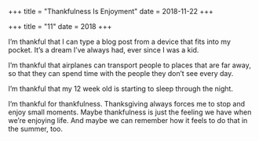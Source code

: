 +++
title = "Thankfulness Is Enjoyment"
date = 2018-11-22
+++

+++
title = "11"
date = 2018
+++

I’m thankful that I can type a blog post from a device that fits into my pocket. It’s a dream I’ve always had, ever since I was a kid.

I’m thankful that airplanes can transport people to places that are far away, so that they can spend time with the people they don’t see every day.

I’m thankful that my 12 week old is starting to sleep through the night. 

I’m thankful for thankfulness. Thanksgiving always forces me to stop and enjoy small moments. Maybe thankfulness is just the feeling we have when we’re enjoying life. And maybe we can remember how it feels to do that in the summer, too.
